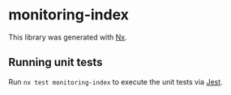 # monitoring-index

This library was generated with [Nx](https://nx.dev).

## Running unit tests

Run `nx test monitoring-index` to execute the unit tests via [Jest](https://jestjs.io).
